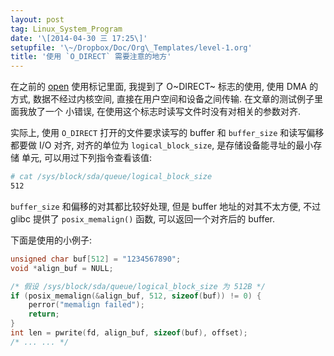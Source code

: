```yaml
---
layout: post
tag: Linux_System_Program
date: '\[2014-04-30 三 17:25\]'
setupfile: '\~/Dropbox/Doc/Org\_Templates/level-1.org'
title: '使用 `O_DIRECT` 需要注意的地方'
---
```


在之前的 [open](http://mathslinux.org/?p%3D212) 使用标记里面, 我提到了
O~DIRECT~ 标志的使用, 使用 DMA 的方式, 数据不经过内核空间,
直接在用户空间和设备之间传输. 在文章的测试例子里面我放了一个 小错误,
在使用这个标志时读写文件时没有对相关的参数对齐.

实际上, 使用 `O_DIRECT` 打开的文件要求读写的 buffer 和 `buffer_size`
和读写偏移 都要做 I/O 对齐, 对齐的单位为 `logical_block_size`,
是存储设备能寻址的最小存储 单元, 可以用过下列指令查看该值:

``` bash
# cat /sys/block/sda/queue/logical_block_size 
512
```

`buffer_size` 和偏移的对其都比较好处理, 但是 buffer 地址的对其不太方便,
不过 glibc 提供了 `posix_memalign()` 函数, 可以返回一个对齐后的 buffer.

下面是使用的小例子:

``` c
unsigned char buf[512] = "1234567890";
void *align_buf = NULL;

/* 假设 /sys/block/sda/queue/logical_block_size 为 512B */
if (posix_memalign(&align_buf, 512, sizeof(buf)) != 0) {
    perror("memalign failed");
    return;
}
int len = pwrite(fd, align_buf, sizeof(buf), offset);
/* ... ... */
```
